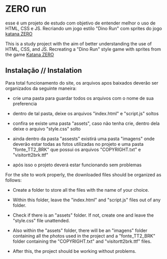 # ZERO run
esse é um projeto de estudo com objetivo de entender melhor o uso de HTML, CSS e JS. Recriando um jogo estilo "Dino Run" com sprites do jogo [katana ZERO](#https://store.steampowered.com/app/460950/Katana_ZERO/)


This is a study project with the aim of better understanding the use of HTML, CSS, and JS. Recreating a "Dino Run" style game with sprites from the game [Katana ZERO](#https://store.steampowered.com/app/460950/Katana_ZERO/)

## Instalação // Instalation
Para total funcionamento do site, os arquivos apos baixados deverão ser organizados da seguinte maneira:
- crie uma pasta para guardar todos os arquivos com o nome de sua preferencia

- dentro de tal pasta, deixe os arquivos "index.html" e "script.js" soltos 

- confira se existe uma pasta "assets", caso não tenha crie, dentro dela deixe o arquivo "style.css" solto

- ainda dentro da pasta "assests" existirá uma pasta "imagens" onde deverão estar todas as fotos utilizadas no projeto e uma pasta "fonte_TT2_BRK" que possui os arquivos "COPYRIGHT.txt" e "visitortt2brk.ttf"

- após isso o projeto deverá estar funcionando sem problemas

For the site to work properly, the downloaded files should be organized as follows:
- Create a folder to store all the files with the name of your choice.
  
- Within this folder, leave the "index.html" and "script.js" files out of any folder.
  
- Check if there is an "assets" folder. If not, create one and leave the "style.css" file unattended.
  
- Also within the "assets" folder, there will be an "imagens" folder containing all the photos used in the project and a "fonte_TT2_BRK" folder containing the "COPYRIGHT.txt" and "visitortt2brk.ttf" files.

- After this, the project should be working without problems.
